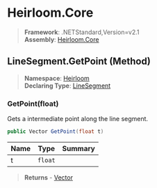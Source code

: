 # Heirloom.Core

> **Framework**: .NETStandard,Version=v2.1  
> **Assembly**: [Heirloom.Core][0]

## LineSegment.GetPoint (Method)

> **Namespace**: [Heirloom][0]  
> **Declaring Type**: [LineSegment][1]

### GetPoint(float)

Gets a intermediate point along the line segment.

```cs
public Vector GetPoint(float t)
```

| Name | Type    | Summary |
|------|---------|---------|
| t    | `float` |         |

> **Returns** - [Vector][2]

[0]: ../../../Heirloom.Core.md
[1]: ../LineSegment.md
[2]: ../Vector.md
